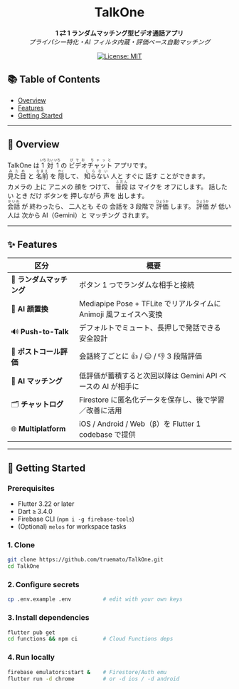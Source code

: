 <!-- PROJECT HEADER -->
<h1 align="center">TalkOne</h1>
<p align="center">
  <b>1 ⇄ 1 ランダムマッチング型ビデオ通話アプリ</b><br/>
  <i>プライバシー特化・AI フィルタ内蔵・評価ベース自動マッチング</i>
</p>

<p align="center">
  <!-- License badge -->
  <a href="mit.md">
    <img src="https://img.shields.io/badge/License-MIT-blue.svg" alt="License: MIT"/>
  </a>

## 📚 Table of Contents

- [Overview](#overview)
- [Features](#features)
- [Getting Started](#getting-started)

---

## 📝 Overview


TalkOne は <ruby>1対1<rt>いち たい いち</rt></ruby> の <ruby>ビデオチャット<rt>びでお ちゃっと</rt></ruby> アプリです。  
<ruby>見た目<rt>みため</rt></ruby> と <ruby>名前<rt>なまえ</rt></ruby> を <ruby>隠<rt>かく</rt></ruby>して、 <ruby>知らない<rt>しらない</rt></ruby> 人と すぐに 話す ことができます。  
カメラの 上に アニメの 顔を つけて、 <ruby>普段<rt>ふだん</rt></ruby> は マイクを オフにします。 話したい とき だけ ボタンを 押しながら 声を 出します。  
<ruby>会話<rt>かいわ</rt></ruby> が 終わったら、 二人とも その 会話を 3 段階で <ruby>評価<rt>ひょうか</rt></ruby> します。 <ruby>評価<rt>ひょうか</rt></ruby> が 低い 人は 次から AI（Gemini）と マッチング されます。  

---

## ✨ Features
| 区分 | 概要 |
|------|------|
| 🔀 **ランダムマッチング** | ボタン 1 つでランダムな相手と接続 |
| 🫥 **AI 顔置換** | Mediapipe Pose + TFLite でリアルタイムに Animoji 風フェイスへ変換 |
| 🔊 **Push-to-Talk** | デフォルトでミュート、長押しで発話できる安全設計 |
| 🏅 **ポストコール評価** | 会話終了ごとに 👍 / 😐 / 👎 3 段階評価 |
| 🤖 **AI マッチング** | 低評価が蓄積すると次回以降は Gemini API ベースの AI が相手に |
| 🗂 **チャットログ** | Firestore に匿名化データを保存し、後で学習／改善に活用 |
| 🌐 **Multiplatform** | iOS / Android / Web（β）を Flutter 1 codebase で提供 |

---

## 🚀 Getting Started

### Prerequisites

- Flutter 3.22 or later  
- Dart ≥ 3.4.0  
- Firebase CLI (`npm i -g firebase-tools`)  
- (Optional) `melos` for workspace tasks  

### 1. Clone

```bash
git clone https://github.com/truemato/TalkOne.git
cd TalkOne
```

### 2. Configure secrets

```bash
cp .env.example .env          # edit with your own keys
```

### 3. Install dependencies

```bash
flutter pub get
cd functions && npm ci        # Cloud Functions deps
```

### 4. Run locally

```bash
firebase emulators:start &    # Firestore/Auth emu
flutter run -d chrome         # or -d ios / -d android
```
